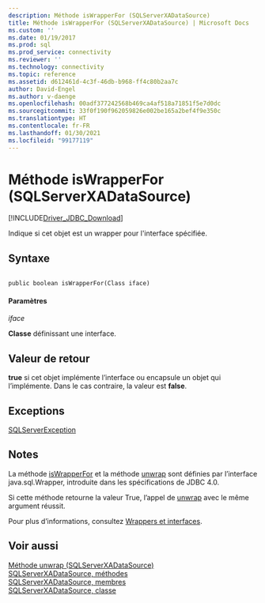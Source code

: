 ```yaml
---
description: Méthode isWrapperFor (SQLServerXADataSource)
title: Méthode isWrapperFor (SQLServerXADataSource) | Microsoft Docs
ms.custom: ''
ms.date: 01/19/2017
ms.prod: sql
ms.prod_service: connectivity
ms.reviewer: ''
ms.technology: connectivity
ms.topic: reference
ms.assetid: d612461d-4c3f-46db-b968-ff4c80b2aa7c
author: David-Engel
ms.author: v-daenge
ms.openlocfilehash: 00adf377242568b469ca4af518a71851f5e7d0dc
ms.sourcegitcommit: 33f0f190f962059826e002be165a2bef4f9e350c
ms.translationtype: HT
ms.contentlocale: fr-FR
ms.lasthandoff: 01/30/2021
ms.locfileid: "99177119"
---
```

# <a name="iswrapperfor-method-sqlserverxadatasource"></a>Méthode isWrapperFor (SQLServerXADataSource)
[!INCLUDE[Driver_JDBC_Download](../../../includes/driver_jdbc_download.md)]

  Indique si cet objet est un wrapper pour l'interface spécifiée.  
  
## <a name="syntax"></a>Syntaxe  
  
```  
  
public boolean isWrapperFor(Class iface)  
```  
  
#### <a name="parameters"></a>Paramètres  
 *iface*  
  
 **Classe** définissant une interface.  
  
## <a name="return-value"></a>Valeur de retour  
 **true** si cet objet implémente l’interface ou encapsule un objet qui l’implémente. Dans le cas contraire, la valeur est **false**.  
  
## <a name="exceptions"></a>Exceptions  
 [SQLServerException](../../../connect/jdbc/reference/sqlserverexception-class.md)  
  
## <a name="remarks"></a>Notes  
 La méthode [isWrapperFor](../../../connect/jdbc/reference/iswrapperfor-method-sqlserverxadatasource.md) et la méthode [unwrap](../../../connect/jdbc/reference/unwrap-method-sqlserverxadatasource.md) sont définies par l’interface java.sql.Wrapper, introduite dans les spécifications de JDBC 4.0.  
  
 Si cette méthode retourne la valeur True, l’appel de [unwrap](../../../connect/jdbc/reference/unwrap-method-sqlserverxadatasource.md) avec le même argument réussit.  
  
 Pour plus d’informations, consultez [Wrappers et interfaces](../../../connect/jdbc/wrappers-and-interfaces.md).  
  
## <a name="see-also"></a>Voir aussi  
 [Méthode unwrap &#40;SQLServerXADataSource&#41;](../../../connect/jdbc/reference/unwrap-method-sqlserverxadatasource.md)   
 [SQLServerXADataSource, méthodes](../../../connect/jdbc/reference/sqlserverxadatasource-methods.md)   
 [SQLServerXADataSource, membres](../../../connect/jdbc/reference/sqlserverxadatasource-members.md)   
 [SQLServerXADataSource, classe](../../../connect/jdbc/reference/sqlserverxadatasource-class.md)  
  
  
